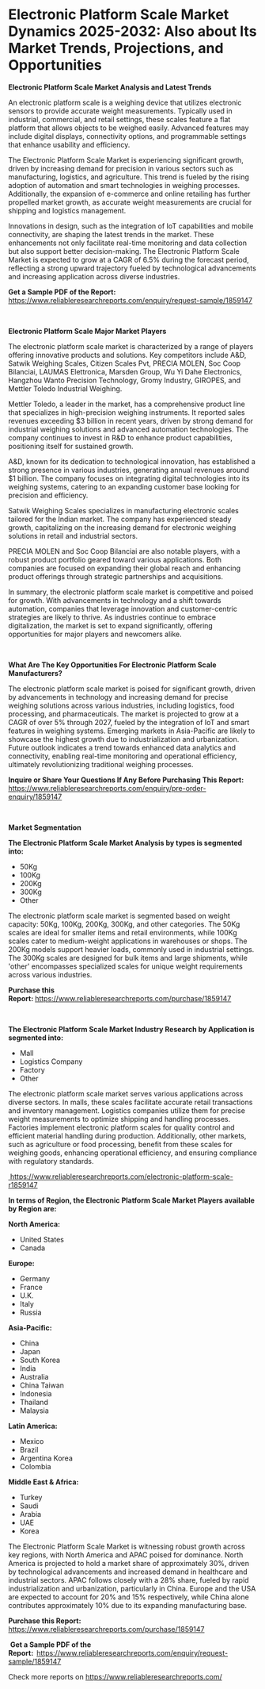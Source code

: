 <p><h1>Electronic Platform Scale Market Dynamics 2025-2032: Also about Its Market Trends, Projections, and Opportunities</h1></p><p><strong>Electronic Platform Scale Market Analysis and Latest Trends</strong></p>
<p><p>An electronic platform scale is a weighing device that utilizes electronic sensors to provide accurate weight measurements. Typically used in industrial, commercial, and retail settings, these scales feature a flat platform that allows objects to be weighed easily. Advanced features may include digital displays, connectivity options, and programmable settings that enhance usability and efficiency.</p><p>The Electronic Platform Scale Market is experiencing significant growth, driven by increasing demand for precision in various sectors such as manufacturing, logistics, and agriculture. This trend is fueled by the rising adoption of automation and smart technologies in weighing processes. Additionally, the expansion of e-commerce and online retailing has further propelled market growth, as accurate weight measurements are crucial for shipping and logistics management.</p><p>Innovations in design, such as the integration of IoT capabilities and mobile connectivity, are shaping the latest trends in the market. These enhancements not only facilitate real-time monitoring and data collection but also support better decision-making. The Electronic Platform Scale Market is expected to grow at a CAGR of 6.5% during the forecast period, reflecting a strong upward trajectory fueled by technological advancements and increasing application across diverse industries.</p></p>
<p><strong>Get a Sample PDF of the Report:&nbsp;</strong> <a href="https://www.reliableresearchreports.com/enquiry/request-sample/1859147?utm_campaign=3086&utm_medium=2&utm_source=Github&utm_content=ia&utm_term=08042025&utm_id=electronic-platform-scale">https://www.reliableresearchreports.com/enquiry/request-sample/1859147</a></p>
<p>&nbsp;</p>
<p><strong>Electronic Platform Scale Major Market Players</strong></p>
<p><p>The electronic platform scale market is characterized by a range of players offering innovative products and solutions. Key competitors include A&D, Satwik Weighing Scales, Citizen Scales Pvt, PRECIA MOLEN, Soc Coop Bilanciai, LAUMAS Elettronica, Marsden Group, Wu Yi Dahe Electronics, Hangzhou Wanto Precision Technology, Gromy Industry, GIROPES, and Mettler Toledo Industrial Weighing.</p><p>Mettler Toledo, a leader in the market, has a comprehensive product line that specializes in high-precision weighing instruments. It reported sales revenues exceeding $3 billion in recent years, driven by strong demand for industrial weighing solutions and advanced automation technologies. The company continues to invest in R&D to enhance product capabilities, positioning itself for sustained growth.</p><p>A&D, known for its dedication to technological innovation, has established a strong presence in various industries, generating annual revenues around $1 billion. The company focuses on integrating digital technologies into its weighing systems, catering to an expanding customer base looking for precision and efficiency.</p><p>Satwik Weighing Scales specializes in manufacturing electronic scales tailored for the Indian market. The company has experienced steady growth, capitalizing on the increasing demand for electronic weighing solutions in retail and industrial sectors.</p><p>PRECIA MOLEN and Soc Coop Bilanciai are also notable players, with a robust product portfolio geared toward various applications. Both companies are focused on expanding their global reach and enhancing product offerings through strategic partnerships and acquisitions.</p><p>In summary, the electronic platform scale market is competitive and poised for growth. With advancements in technology and a shift towards automation, companies that leverage innovation and customer-centric strategies are likely to thrive. As industries continue to embrace digitalization, the market is set to expand significantly, offering opportunities for major players and newcomers alike.</p></p>
<p>&nbsp;</p>
<p><strong>What Are The Key Opportunities For Electronic Platform Scale Manufacturers?</strong></p>
<p><p>The electronic platform scale market is poised for significant growth, driven by advancements in technology and increasing demand for precise weighing solutions across various industries, including logistics, food processing, and pharmaceuticals. The market is projected to grow at a CAGR of over 5% through 2027, fueled by the integration of IoT and smart features in weighing systems. Emerging markets in Asia-Pacific are likely to showcase the highest growth due to industrialization and urbanization. Future outlook indicates a trend towards enhanced data analytics and connectivity, enabling real-time monitoring and operational efficiency, ultimately revolutionizing traditional weighing processes.</p></p>
<p><strong>Inquire or Share Your Questions If Any Before Purchasing This Report:</strong> <a href="https://www.reliableresearchreports.com/enquiry/pre-order-enquiry/1859147?utm_campaign=3086&utm_medium=2&utm_source=Github&utm_content=ia&utm_term=08042025&utm_id=electronic-platform-scale">https://www.reliableresearchreports.com/enquiry/pre-order-enquiry/1859147</a></p>
<p>&nbsp;</p>
<p><strong>Market Segmentation</strong></p>
<p><strong>The Electronic Platform Scale Market Analysis by types is segmented into:</strong></p>
<p><ul><li>50Kg</li><li>100Kg</li><li>200Kg</li><li>300Kg</li><li>Other</li></ul></p>
<p><p>The electronic platform scale market is segmented based on weight capacity: 50Kg, 100Kg, 200Kg, 300Kg, and other categories. The 50Kg scales are ideal for smaller items and retail environments, while 100Kg scales cater to medium-weight applications in warehouses or shops. The 200Kg models support heavier loads, commonly used in industrial settings. The 300Kg scales are designed for bulk items and large shipments, while 'other' encompasses specialized scales for unique weight requirements across various industries.</p></p>
<p><strong>Purchase this Report:&nbsp;</strong><a href="https://www.reliableresearchreports.com/purchase/1859147?utm_campaign=3086&utm_medium=2&utm_source=Github&utm_content=ia&utm_term=08042025&utm_id=electronic-platform-scale">https://www.reliableresearchreports.com/purchase/1859147</a></p>
<p>&nbsp;</p>
<p><strong>The Electronic Platform Scale Market Industry Research by Application is segmented into:</strong></p>
<p><ul><li>Mall</li><li>Logistics Company</li><li>Factory</li><li>Other</li></ul></p>
<p><p>The electronic platform scale market serves various applications across diverse sectors. In malls, these scales facilitate accurate retail transactions and inventory management. Logistics companies utilize them for precise weight measurements to optimize shipping and handling processes. Factories implement electronic platform scales for quality control and efficient material handling during production. Additionally, other markets, such as agriculture or food processing, benefit from these scales for weighing goods, enhancing operational efficiency, and ensuring compliance with regulatory standards.</p></p>
<p><a href="https://www.reliableresearchreports.com/electronic-platform-scale-r1859147?utm_campaign=3086&utm_medium=2&utm_source=Github&utm_content=ia&utm_term=08042025&utm_id=electronic-platform-scale">&nbsp;https://www.reliableresearchreports.com/electronic-platform-scale-r1859147</a></p>
<p><strong>In terms of Region, the Electronic Platform Scale Market Players available by Region are:</strong></p>
<p>
    <p> <strong> North America: </strong>
        <ul>
            <li>United States</li>
            <li>Canada</li>
        </ul>
        </p> 
    <p> <strong> Europe: </strong>
        <ul>
            <li>Germany</li>
            <li>France</li>
            <li>U.K.</li>
            <li>Italy</li>
            <li>Russia</li>
        </ul>
        </p> 
    <p> <strong> Asia-Pacific: </strong>
        <ul>
            <li>China</li>
            <li>Japan</li>
            <li>South Korea</li>
            <li>India</li>
            <li>Australia</li>
            <li>China Taiwan</li>
            <li>Indonesia</li>
            <li>Thailand</li>
            <li>Malaysia</li>
        </ul>
        </p> 
    <p> <strong> Latin America: </strong>
        <ul>
            <li>Mexico</li>
            <li>Brazil</li>
            <li>Argentina Korea</li>
            <li>Colombia</li>
        </ul>
        </p> 
    <p> <strong> Middle East & Africa: </strong>
        <ul>
            <li>Turkey</li>
            <li>Saudi</li>
            <li>Arabia</li>
            <li>UAE</li>
            <li>Korea</li>
        </ul>
    </p>
    </p>
<p><p>The Electronic Platform Scale Market is witnessing robust growth across key regions, with North America and APAC poised for dominance. North America is projected to hold a market share of approximately 30%, driven by technological advancements and increased demand in healthcare and industrial sectors. APAC follows closely with a 28% share, fueled by rapid industrialization and urbanization, particularly in China. Europe and the USA are expected to account for 20% and 15% respectively, while China alone contributes approximately 10% due to its expanding manufacturing base.</p></p>
<p><strong>Purchase this Report: </strong><a href="https://www.reliableresearchreports.com/purchase/1859147?utm_campaign=3086&utm_medium=2&utm_source=Github&utm_content=ia&utm_term=08042025&utm_id=electronic-platform-scale">https://www.reliableresearchreports.com/purchase/1859147</a></p>
<p>&nbsp;<strong>Get a Sample PDF of the Report:&nbsp;&nbsp;</strong><a href="https://www.reliableresearchreports.com/enquiry/request-sample/1859147?utm_campaign=3086&utm_medium=2&utm_source=Github&utm_content=ia&utm_term=08042025&utm_id=electronic-platform-scale">https://www.reliableresearchreports.com/enquiry/request-sample/1859147</a></p>
<p><strong></strong></p>
<p>Check more reports on <a href="https://www.reliableresearchreports.com/?utm_campaign=3086&utm_medium=2&utm_source=Github&utm_content=ia&utm_term=08042025&utm_id=electronic-platform-scale">https://www.reliableresearchreports.com/</a></p>
